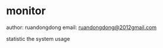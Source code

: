monitor
=======
author: ruandongdong
email: ruandongdong@2012gmail.com


statistic the system usage
